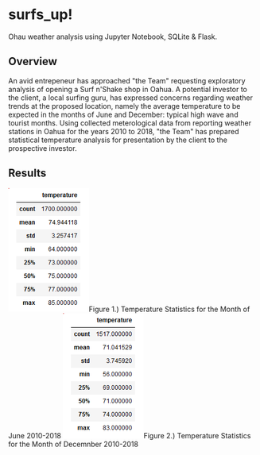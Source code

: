 # surfs_up!
Ohau weather analysis using Jupyter Notebook, SQLite & Flask.

## Overview
An avid entrepeneur has approached "the Team" requesting exploratory analysis of opening a Surf n'Shake shop in Oahua. A potential investor to the client, a local 
surfing guru, has expressed concerns regarding weather trends at the proposed location, namely the average temperature to be expected in the months of June and
December: typical high wave and tourist months. Using collected meterological data from reporting weather stations in Oahua for the years 2010 to 2018, "the Team" 
has prepared statistical temperature analysis for presentation by the client to the prospective investor.

## Results
![](Resources/fig1.png)Figure 1.) Temperature Statistics for the Month of June 2010-2018
![](Resources/fig2.png)Figure 2.) Temperature Statistics for the Month of Decemnber 2010-2018

